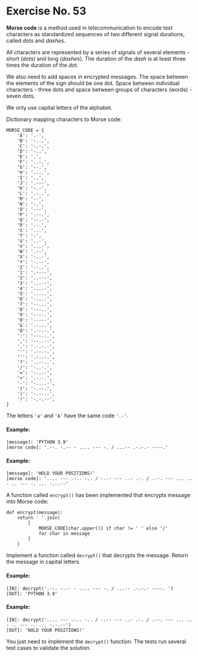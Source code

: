 # Exercise No. 53

**Morse code** is a method used in telecommunication to encode text characters as standardized sequences of two different signal durations, called *dots* and *dashes*.

All characters are represented by a series of signals of several elements - short (*dots*) and long (*dashes*). The duration of the *dash* is at least three times the duration of the *dot*.

We also need to add spaces in encrypted messages. The space between the elements of the sign should be one dot. Space between individual characters - three dots and space between groups of characters (words) - seven dots.

We only use capital letters of the alphabet.

Dictionary mapping characters to Morse code:


    MORSE_CODE = {
        'A': '.-',
        'B': '-...',
        'C': '-.-.',
        'D': '-..',
        'E': '.',
        'F': '..-.',
        'G': '--.',
        'H': '....',
        'I': '..',
        'J': '.---',
        'K': '-.-',
        'L': '.-..',
        'M': '--',
        'N': '-.',
        'O': '---',
        'P': '.--.',
        'Q': '--.-',
        'R': '.-.',
        'S': '...',
        'T': '-',
        'U': '..-',
        'V': '...-',
        'W': '.--',
        'X': '-..-',
        'Y': '-.--',
        'Z': '--..',
        '1': '.----',
        '2': '..---',
        '3': '...--',
        '4': '....-',
        '5': '.....',
        '6': '-....',
        '7': '--...',
        '8': '---..',
        '9': '----.',
        '0': '-----',
        '&': '.-...',
        '@': '.--.-.',
        ':': '---...',
        ',': '--..--',
        '.': '.-.-.-',
        ''': '.----.',
        ''': '.-..-.',
        '?': '..--..',
        '/': '-..-.',
        '=': '-...-',
        '+': '.-.-.',
        '-': '-....-',
        '(': '-.--.',
        ')': '-.--.-',
        '!': '-.-.--',
    }


The letters `'a'` and `'A'` have the same code `'.-'`.


#### Example:
    [message]: 'PYTHON 3.9'
    [morse code]: '.--. -.-- - .... --- -. / ...-- .-.-.- ----.'

#### Example:
    [message]: 'HOLD YOUR POSITIONS!'
    [morse code]: '.... --- .-.. -.. / -.-- --- ..- .-. / .--. --- ... .. - .. --- -. ... -.-.--'


A function called `encrypt()` has been implemented that encrypts message into Morse code:
```
def encrypt(message):
    return ' '.join(
        [
            MORSE_CODE[char.upper()] if char != ' ' else '/'
            for char in message
        ]
    )
```

Implement a function called `decrypt()` that decrypts the message. Return the message in capital letters.

#### Example:
    [IN]: decrypt('.--. -.-- - .... --- -. / ...-- .-.-.- ----. ')
    [OUT]: 'PYTHON 3.9'


#### Example:
    [IN]: decrypt('.... --- .-.. -.. / -.-- --- ..- .-. / .--. --- ... .. - .. --- -. ... -.-.--')
    [OUT]: 'HOLD YOUR POSITIONS!'


You just need to implement the `decrypt()` function. The tests run several test cases to validate the solution.